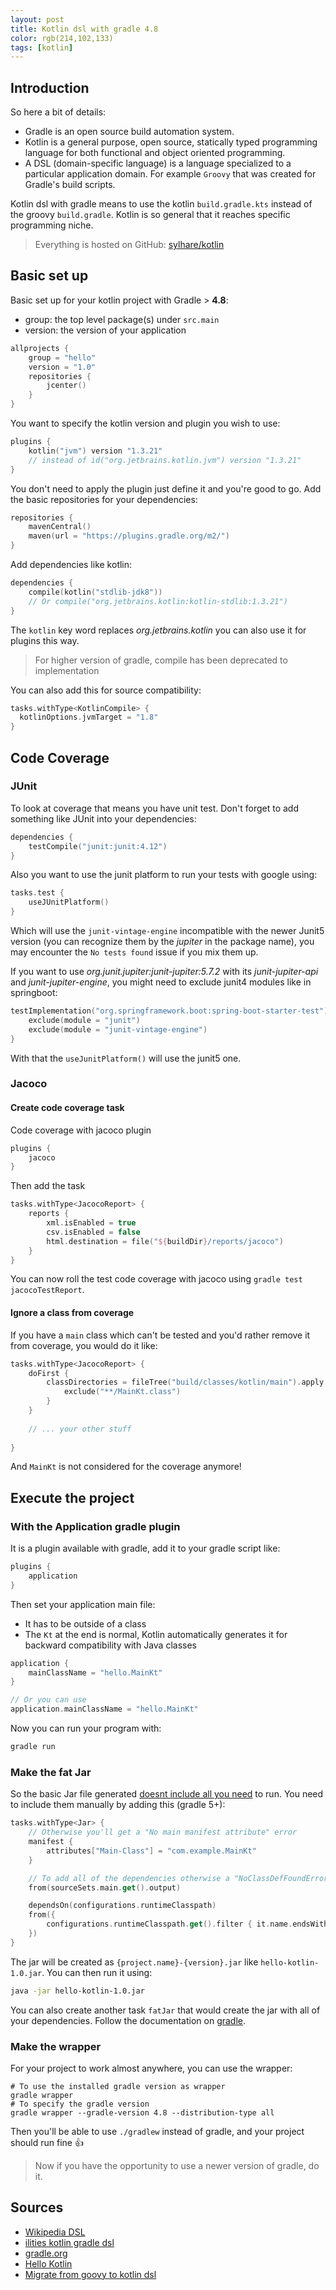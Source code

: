 ```yaml
---
layout: post
title: Kotlin dsl with gradle 4.8
color: rgb(214,102,133)
tags: [kotlin]
---
```



## Introduction

So here a bit of details:

- Gradle is an open source build automation system.
- Kotlin is a general purpose, open source, statically typed programming language for both functional and object oriented programming.
- A DSL (domain-specific language) is a language specialized to a particular application domain. For example `Groovy` that was created for Gradle's build scripts.

Kotlin dsl with gradle means to use the kotlin `build.gradle.kts` instead of the groovy `build.gradle`.
Kotlin is so general that it reaches specific programming niche.

> Everything is hosted on GitHub: [sylhare/kotlin](https://github.com/sylhare/Kotlin/tree/master/hello-kotlin) 

## Basic set up

Basic set up for your kotlin project with Gradle > **4.8**:

- group: the top level package(s) under `src.main`
- version: the version of your application

```kotlin
allprojects {
    group = "hello"
    version = "1.0"
    repositories {
        jcenter()
    }
}
```

You want to specify the kotlin version and plugin you wish to use:

```kotlin
plugins {
    kotlin("jvm") version "1.3.21"
    // instead of id("org.jetbrains.kotlin.jvm") version "1.3.21"
}
```

You don't need to apply the plugin just define it and you're good to go.
Add the basic repositories for your dependencies:

```kotlin
repositories {
    mavenCentral()
    maven(url = "https://plugins.gradle.org/m2/")
}    
```

Add dependencies like kotlin:

```kotlin
dependencies {
    compile(kotlin("stdlib-jdk8"))
    // Or compile("org.jetbrains.kotlin:kotlin-stdlib:1.3.21")
}
```

The `kotlin` key word replaces _org.jetbrains.kotlin_ you can also use it for plugins this way.
> For higher version of gradle, compile has been deprecated to implementation  

You can also add this for source compatibility:

```kotlin
tasks.withType<KotlinCompile> {
  kotlinOptions.jvmTarget = "1.8"
}
```

## Code Coverage

### JUnit

To look at coverage that means you have unit test.
Don't forget to add something like JUnit into your dependencies:

```kotlin
dependencies {
    testCompile("junit:junit:4.12")
}    
```

Also you want to use the junit platform to run your tests with google using:

```kotlin
tasks.test {
    useJUnitPlatform()
}
```

Which will use the `junit-vintage-engine` incompatible with the newer Junit5 version 
(you can recognize them by the _jupiter_ in the package name), you may encounter the `No tests found` issue
if you mix them up.

If you want to use _org.junit.jupiter:junit-jupiter:5.7.2_ with its _junit-jupiter-api_ and _junit-jupiter-engine_,
you might need to exclude junit4 modules like in springboot:

```kotlin
testImplementation("org.springframework.boot:spring-boot-starter-test") {
    exclude(module = "junit")
    exclude(module = "junit-vintage-engine")
}
```

With that the `useJunitPlatform()` will use the junit5 one.

### Jacoco

#### Create code coverage task

Code coverage with jacoco plugin

```kotlin
plugins {
    jacoco
}
```

Then add the task

```kotlin
tasks.withType<JacocoReport> {
    reports {
        xml.isEnabled = true
        csv.isEnabled = false
        html.destination = file("${buildDir}/reports/jacoco")
    }
}
```

You can now roll the test code coverage with jacoco using `gradle test jacocoTestReport`.

#### Ignore a class from coverage

If you have a `main` class which can't be tested and you'd rather remove it from coverage, you would do it like:

```kotlin
tasks.withType<JacocoReport> {
    doFirst {
        classDirectories = fileTree("build/classes/kotlin/main").apply {
            exclude("**/MainKt.class")
        }
    }
    
    // ... your other stuff
    
}
```

And `MainKt` is not considered for the coverage anymore!

## Execute the project

### With the Application gradle plugin

It is a plugin available with gradle, add it to your gradle script like:

```kotlin
plugins {
    application
}
```

Then set your application main file: 

- It has to be outside of a class
- The `Kt` at the end is normal, Kotlin automatically generates it for backward compatibility with Java classes

```kotlin
application {
    mainClassName = "hello.MainKt"
}

// Or you can use
application.mainClassName = "hello.MainKt"
```

Now you can run your program with:

```bash
gradle run
```

### Make the fat Jar

So the basic Jar file generated [doesnt include all you need](https://stackoverflow.com/a/61373175/7747942) to run.
You need to include them manually by adding this (gradle 5+):


```kotlin
tasks.withType<Jar> {
    // Otherwise you'll get a "No main manifest attribute" error
    manifest {
        attributes["Main-Class"] = "com.example.MainKt"
    }

    // To add all of the dependencies otherwise a "NoClassDefFoundError" error
    from(sourceSets.main.get().output)

    dependsOn(configurations.runtimeClasspath)
    from({
        configurations.runtimeClasspath.get().filter { it.name.endsWith("jar") }.map { zipTree(it) }
    })
}
``` 

The jar will be created as `{project.name}-{version}.jar` like `hello-kotlin-1.0.jar`.
You can then run it using:

```bash
java -jar hello-kotlin-1.0.jar
```

You can also create another task `fatJar` that would create the jar with all of your dependencies.
Follow the documentation on [gradle](https://docs.gradle.org/current/userguide/working_with_files.html#sec:creating_uber_jar_example).

### Make the wrapper

For your project to work almost anywhere, you can use the wrapper:

```
# To use the installed gradle version as wrapper
gradle wrapper 
# To specify the gradle version
gradle wrapper --gradle-version 4.8 --distribution-type all
```

Then you'll be able to use `./gradlew` instead of gradle, and your project should run fine 👍

> Now if you have the opportunity to use a newer version of gradle, do it. 

## Sources

- [Wikipedia DSL](https://en.wikipedia.org/wiki/Domain-specific_language)
- [ilities kotlin gradle dsl](http://ilities.co/2017/07/19/kotlin-gradle-DSL/)
- [gradle.org](https://docs.gradle.org/current/userguide/application_plugin.html#sec:application_usage)
- [Hello Kotlin](https://github.com/sylhare/Kotlin/tree/master/hello-kotlin)
- [Migrate from goovy to kotlin dsl](https://blog.outadoc.fr/2020/06/converting-gradle-to-gradle-kts/)
